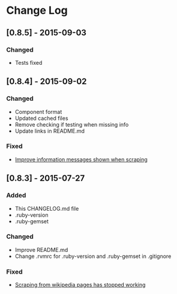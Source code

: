 # Change Log

## [0.8.5] - 2015-09-03

### Changed
- Tests fixed

## [0.8.4] - 2015-09-02

### Changed
- Component format
- Updated cached files
- Remove checking if testing when missing info
- Update links in README.md

### Fixed
- [Improve information messages shown when scraping](https://github.com/javiervidal/stock_index/issues/2)

## [0.8.3] - 2015-07-27

### Added
- This CHANGELOG.md file
- .ruby-version
- .ruby-gemset

### Changed
- Improve README.md
- Change .rvmrc for .ruby-version and .ruby-gemset in .gitignore

### Fixed
- [Scraping from wikipedia pages has stopped working](https://github.com/javiervidal/stock_index/issues/1)